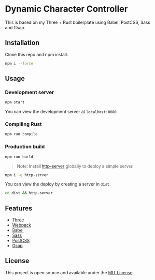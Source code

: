 # Dynamic Character Controller

This is based on my Three + Rust boilerplate using Babel, PostCSS, Sass and Gsap.

## Installation

Clone this repo and npm install.

```bash
npm i --force
```

## Usage

### Development server

```bash
npm start
```

You can view the development server at `localhost:8080`.

### Compiling Rust
```bash
npm run compile
```

### Production build

```bash
npm run build
```

> Note: Install [http-server](https://www.npmjs.com/package/http-server) globally to deploy a simple server.

```bash
npm i -g http-server
```

You can view the deploy by creating a server in `dist`.

```bash
cd dist && http-server
```

## Features

- [Three](https://threejs.org)
- [Webpack](https://webpack.js.org/)
- [Babel](https://babeljs.io/)
- [Sass](https://sass-lang.com/)
- [PostCSS](https://postcss.org/)
- [Gsap](https://greensock.com/gsap/)

## License

This project is open source and available under the [MIT License](LICENSE).
